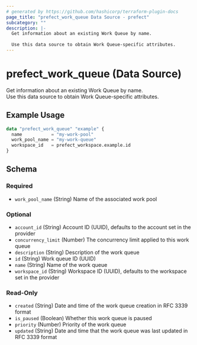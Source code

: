 ```yaml
---
# generated by https://github.com/hashicorp/terraform-plugin-docs
page_title: "prefect_work_queue Data Source - prefect"
subcategory: ""
description: |-
  Get information about an existing Work Queue by name.
  
  Use this data source to obtain Work Queue-specific attributes.
---
```


# prefect_work_queue (Data Source)

Get information about an existing Work Queue by name.
<br>
Use this data source to obtain Work Queue-specific attributes.

## Example Usage

```terraform
data "prefect_work_queue" "example" {
  name           = "my-work-pool"
  work_pool_name = "my-work-queue"
  workspace_id   = prefect_workspace.example.id
}
```

<!-- schema generated by tfplugindocs -->
## Schema

### Required

- `work_pool_name` (String) Name of the associated work pool

### Optional

- `account_id` (String) Account ID (UUID), defaults to the account set in the provider
- `concurrency_limit` (Number) The concurrency limit applied to this work queue
- `description` (String) Description of the work queue
- `id` (String) Work queue ID (UUID)
- `name` (String) Name of the work queue
- `workspace_id` (String) Workspace ID (UUID), defaults to the workspace set in the provider

### Read-Only

- `created` (String) Date and time of the work queue creation in RFC 3339 format
- `is_paused` (Boolean) Whether this work queue is paused
- `priority` (Number) Priority of the work queue
- `updated` (String) Date and time that the work queue was last updated in RFC 3339 format
